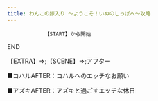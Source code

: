 ```yaml
---
title: わんこの嫁入り ～ようこそ！いぬのしっぽへ～攻略
---
```


                【START】から開始



END



【EXTRA】⇒;【SCENE】⇒;アフター

■コハルAFTER：コハルへのエッチなお願い

■アズキAFTER：アズキと過ごすエッチな休日


              
